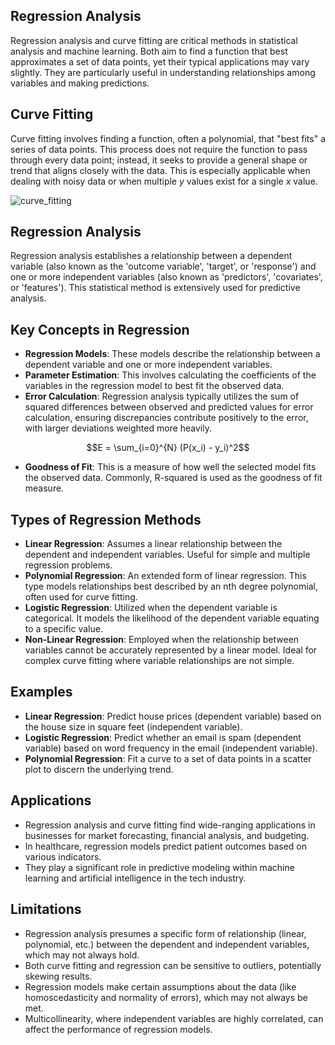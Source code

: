 ## Regression Analysis

Regression analysis and curve fitting are critical methods in statistical analysis and machine learning. Both aim to find a function that best approximates a set of data points, yet their typical applications may vary slightly. They are particularly useful in understanding relationships among variables and making predictions.

## Curve Fitting

Curve fitting involves finding a function, often a polynomial, that "best fits" a series of data points. This process does not require the function to pass through every data point; instead, it seeks to provide a general shape or trend that aligns closely with the data. This is especially applicable when dealing with noisy data or when multiple $y$ values exist for a single $x$ value.

![curve_fitting](https://github.com/djeada/Numerical-Methods/assets/37275728/03a26675-9baa-4557-92fb-2ab86c9d7b7c)

## Regression Analysis

Regression analysis establishes a relationship between a dependent variable (also known as the 'outcome variable', 'target', or 'response') and one or more independent variables (also known as 'predictors', 'covariates', or 'features'). This statistical method is extensively used for predictive analysis.

## Key Concepts in Regression

- **Regression Models**: These models describe the relationship between a dependent variable and one or more independent variables.
- **Parameter Estimation**: This involves calculating the coefficients of the variables in the regression model to best fit the observed data.
- **Error Calculation**: Regression analysis typically utilizes the sum of squared differences between observed and predicted values for error calculation, ensuring discrepancies contribute positively to the error, with larger deviations weighted more heavily. 

$$E = \sum_{i=0}^{N} (P(x_i) - y_i)^2$$

- **Goodness of Fit**: This is a measure of how well the selected model fits the observed data. Commonly, R-squared is used as the goodness of fit measure.

## Types of Regression Methods

- **Linear Regression**: Assumes a linear relationship between the dependent and independent variables. Useful for simple and multiple regression problems.
- **Polynomial Regression**: An extended form of linear regression. This type models relationships best described by an nth degree polynomial, often used for curve fitting.
- **Logistic Regression**: Utilized when the dependent variable is categorical. It models the likelihood of the dependent variable equating to a specific value.
- **Non-Linear Regression**: Employed when the relationship between variables cannot be accurately represented by a linear model. Ideal for complex curve fitting where variable relationships are not simple.

## Examples

- **Linear Regression**: Predict house prices (dependent variable) based on the house size in square feet (independent variable).
- **Logistic Regression**: Predict whether an email is spam (dependent variable) based on word frequency in the email (independent variable).
- **Polynomial Regression**: Fit a curve to a set of data points in a scatter plot to discern the underlying trend.

## Applications

- Regression analysis and curve fitting find wide-ranging applications in businesses for market forecasting, financial analysis, and budgeting.
- In healthcare, regression models predict patient outcomes based on various indicators.
- They play a significant role in predictive modeling within machine learning and artificial intelligence in the tech industry.

## Limitations

- Regression analysis presumes a specific form of relationship (linear, polynomial, etc.) between the dependent and independent variables, which may not always hold.
- Both curve fitting and regression can be sensitive to outliers, potentially skewing results.
- Regression models make certain assumptions about the data (like homoscedasticity and normality of errors), which may not always be met.
- Multicollinearity, where independent variables are highly correlated, can affect the performance of regression models.
